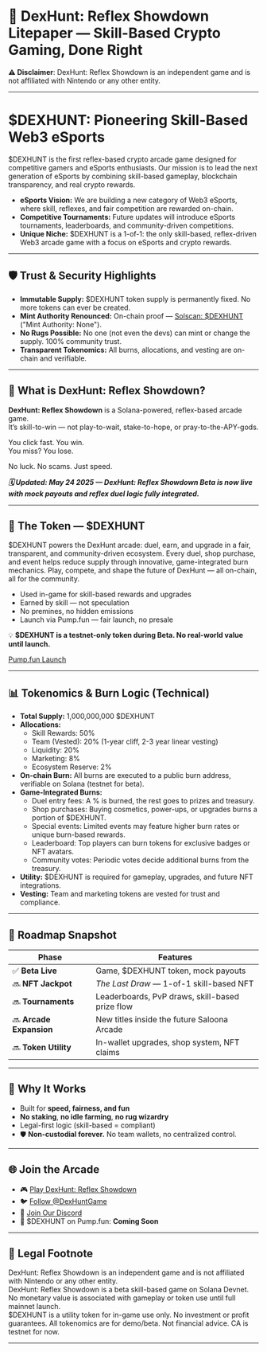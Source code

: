 # 🧠 DexHunt: Reflex Showdown Litepaper — Skill-Based Crypto Gaming, Done Right

**⚠️ Disclaimer**: DexHunt: Reflex Showdown is an independent game and is not affiliated with Nintendo or any other entity.

---

# $DEXHUNT: Pioneering Skill-Based Web3 eSports

$DEXHUNT is the first reflex-based crypto arcade game designed for competitive gamers and eSports enthusiasts. Our mission is to lead the next generation of eSports by combining skill-based gameplay, blockchain transparency, and real crypto rewards.

- **eSports Vision:** We are building a new category of Web3 eSports, where skill, reflexes, and fair competition are rewarded on-chain.
- **Competitive Tournaments:** Future updates will introduce eSports tournaments, leaderboards, and community-driven competitions.
- **Unique Niche:** $DEXHUNT is a 1-of-1: the only skill-based, reflex-driven Web3 arcade game with a focus on eSports and crypto rewards.

---

## 🛡️ Trust & Security Highlights

- **Immutable Supply:** $DEXHUNT token supply is permanently fixed. No more tokens can ever be created.
- **Mint Authority Renounced:** On-chain proof — [Solscan: $DEXHUNT](https://solscan.io/token/5eBbBt64RBZVvVAveM4rkSZJj28r2qDx5dCupesVpump) ("Mint Authority: None").
- **No Rugs Possible:** No one (not even the devs) can mint or change the supply. 100% community trust.
- **Transparent Tokenomics:** All burns, allocations, and vesting are on-chain and verifiable.

---

## 🎯 What is DexHunt: Reflex Showdown?

**DexHunt: Reflex Showdown** is a Solana-powered, reflex-based arcade game.  
It’s skill-to-win — not play-to-wait, stake-to-hope, or pray-to-the-APY-gods.

You click fast. You win.  
You miss? You lose.

No luck. No scams. Just speed.

**_🗓️ Updated: May 24 2025 — DexHunt: Reflex Showdown Beta is now live with mock payouts and reflex duel logic fully integrated._**

---

## 💸 The Token — $DEXHUNT

$DEXHUNT powers the DexHunt arcade: duel, earn, and upgrade in a fair, transparent, and community-driven ecosystem. Every duel, shop purchase, and event helps reduce supply through innovative, game-integrated burn mechanics. Play, compete, and shape the future of DexHunt — all on-chain, all for the community.

- Used in-game for skill-based rewards and upgrades
- Earned by skill — not speculation
- No premines, no hidden emissions
- Launch via Pump.fun — fair launch, no presale

💡 **$DEXHUNT is a testnet-only token during Beta. No real-world value until launch.**

[Pump.fun Launch](https://pump.fun/) <!-- or full token URL once live -->

---

## 📊 Tokenomics & Burn Logic (Technical)

- **Total Supply:** 1,000,000,000 $DEXHUNT
- **Allocations:**
  - Skill Rewards: 50%
  - Team (Vested): 20% (1-year cliff, 2-3 year linear vesting)
  - Liquidity: 20%
  - Marketing: 8%
  - Ecosystem Reserve: 2%
- **On-chain Burn:** All burns are executed to a public burn address, verifiable on Solana (testnet for beta).
- **Game-Integrated Burns:**
  - Duel entry fees: A % is burned, the rest goes to prizes and treasury.
  - Shop purchases: Buying cosmetics, power-ups, or upgrades burns a portion of $DEXHUNT.
  - Special events: Limited events may feature higher burn rates or unique burn-based rewards.
  - Leaderboard: Top players can burn tokens for exclusive badges or NFT avatars.
  - Community votes: Periodic votes decide additional burns from the treasury.
- **Utility:** $DEXHUNT is required for gameplay, upgrades, and future NFT integrations.
- **Vesting:** Team and marketing tokens are vested for trust and compliance.

---

## 📜 Roadmap Snapshot

| Phase         | Features                                           |
|---------------|----------------------------------------------------|
| ✅ **Beta Live**       | Game, $DEXHUNT token, mock payouts                |
| 🔜 **NFT Jackpot**    | *The Last Draw* — 1-of-1 skill-based NFT         |
| 🔜 **Tournaments**    | Leaderboards, PvP draws, skill-based prize flow |
| 🔜 **Arcade Expansion** | New titles inside the future Saloona Arcade       |
| 🔜 **Token Utility**  | In-wallet upgrades, shop system, NFT claims      |

---

## 🧠 Why It Works

- Built for **speed, fairness, and fun**
- **No staking**, **no idle farming**, **no rug wizardry**
- Legal-first logic (skill-based = compliant)
- 🛡️ **Non-custodial forever.** No team wallets, no centralized control.

---

## 🌐 Join the Arcade

- 🎮 [Play DexHunt: Reflex Showdown](https://fifthgenhub.github.io/DexHunt.github.io/)
- 🐦 [Follow @DexHuntGame](https://twitter.com/DexHuntGame)
- 💬 [Join Our Discord](https://discord.gg/NNswE2P4)
- 🔫 $DEXHUNT on Pump.fun: **Coming Soon**

---

## 🔏 Legal Footnote

DexHunt: Reflex Showdown is an independent game and is not affiliated with Nintendo or any other entity.  
DexHunt: Reflex Showdown is a beta skill-based game on Solana Devnet.  
No monetary value is associated with gameplay or token use until full mainnet launch.  
$DEXHUNT is a utility token for in-game use only. No investment or profit guarantees. All tokenomics are for demo/beta. Not financial advice. CA is testnet for now.

---

<!-- SEO Optimization Meta -->
<!-- DexHunt: Reflex Showdown is a crypto arcade shooter built on Solana. Skill-to-win reflex gaming meets legal Web3 token utility. -->